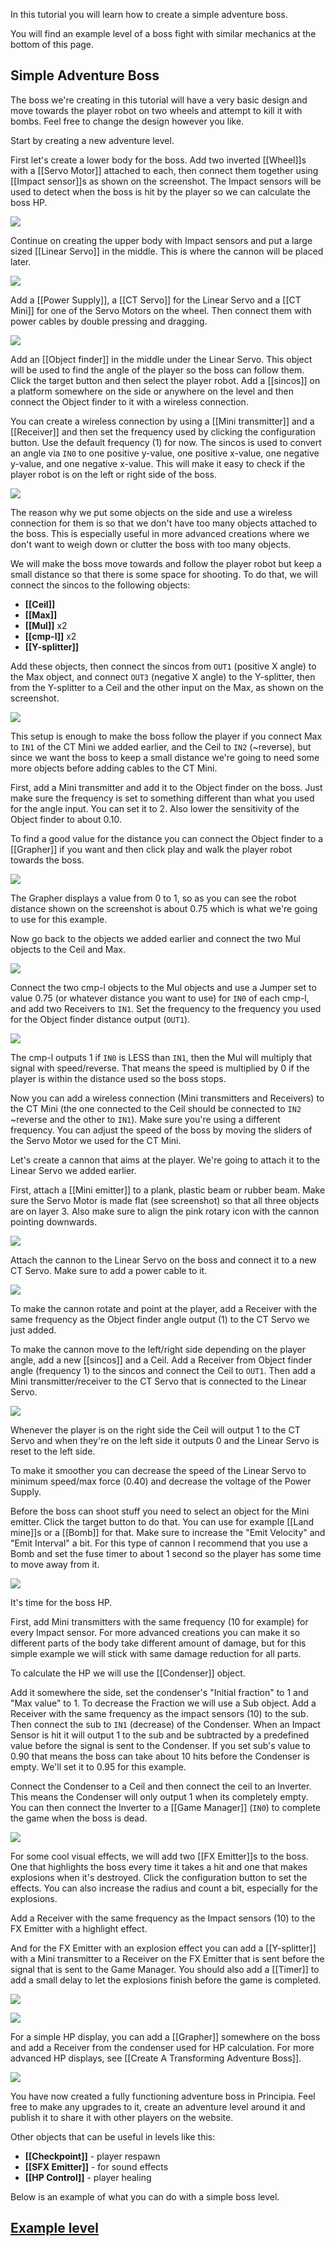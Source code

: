 In this tutorial you will learn how to create a simple adventure boss.

You will find an example level of a boss fight with similar mechanics at the bottom of this page.

## Simple Adventure Boss
The boss we're creating in this tutorial will have a very basic design and move towards the player robot on two wheels and attempt to kill it with bombs. Feel free to change the design however you like.

Start by creating a new adventure level.

First let's create a lower body for the boss. Add two inverted [[Wheel]]s with a [[Servo Motor]] attached to each, then connect them together using [[Impact sensor]]s as shown on the screenshot. The Impact sensors will be used to detect when the boss is hit by the player so we can calculate the boss HP.

![](/wiki/images/imgur/f9qXLcX.webp)

Continue on creating the upper body with Impact sensors and put a large sized [[Linear Servo]] in the middle. This is where the cannon will be placed later.

![](/wiki/images/imgur/Nm3hTob.webp)

Add a [[Power Supply]], a [[CT Servo]] for the Linear Servo and a [[CT Mini]] for one of the Servo Motors on the wheel. Then connect them with power cables by double pressing and dragging.

![](/wiki/images/imgur/N2X9AB6.webp)

Add an [[Object finder]] in the middle under the Linear Servo. This object will be used to find the angle of the player so the boss can follow them. Click the target button and then select the player robot. Add a [[sincos]] on a platform somewhere on the side or anywhere on the level and then connect the Object finder to it with a wireless connection.

You can create a wireless connection by using a [[Mini transmitter]] and a [[Receiver]] and then set the frequency used by clicking the configuration button. Use the default frequency (1) for now. The sincos is used to convert an angle via `IN0` to one positive y-value, one positive x-value, one negative y-value, and one negative x-value. This will make it easy to check if the player robot is on the left or right side of the boss.

![](/wiki/images/imgur/UspJJPY.webp)

The reason why we put some objects on the side and use a wireless connection for them is so that we don't have too many objects attached to the boss. This is especially useful in more advanced creations where we don't want to weigh down or clutter the boss with too many objects.

We will make the boss move towards and follow the player robot but keep a small distance so that there is some space for shooting. To do that, we will connect the sincos to the following objects:

- **[[Ceil]]**
- **[[Max]]**
- **[[Mul]]** x2
- **[[cmp-l]]** x2
- **[[Y-splitter]]**

Add these objects, then connect the sincos from `OUT1` (positive X angle) to the Max object, and connect `OUT3` (negative X angle) to the Y-splitter, then from the Y-splitter to a Ceil and the other input on the Max, as shown on the screenshot.

![](/wiki/images/imgur/s2rGAkp.webp)

This setup is enough to make the boss follow the player if you connect Max to `IN1` of the CT Mini we added earlier, and the Ceil to `IN2` (~reverse), but since we want the boss to keep a small distance we're going to need some more objects before adding cables to the CT Mini.

First, add a Mini transmitter and add it to the Object finder on the boss. Just make sure the frequency is set to something different than what you used for the angle input. You can set it to 2. Also lower the sensitivity of the Object finder to about 0.10.

To find a good value for the distance you can connect the Object finder to a [[Grapher]] if you want and then click play and walk the player robot towards the boss.

![](/wiki/images/imgur/fIX4B7T.webp)

The Grapher displays a value from 0 to 1, so as you can see the robot distance shown on the screenshot is about 0.75 which is what we're going to use for this example.

Now go back to the objects we added earlier and connect the two Mul objects to the Ceil and Max.

![](/wiki/images/imgur/EuPx6Xa.webp)

Connect the two cmp-l objects to the Mul objects and use a Jumper set to value 0.75 (or whatever distance you want to use) for `IN0` of each cmp-l, and add two Receivers to `IN1`. Set the frequency to the frequency you used for the Object finder distance output (`OUT1`).

![](/wiki/images/imgur/P0C7uHk.webp)

The cmp-l outputs 1 if `IN0` is LESS than `IN1`, then the Mul will multiply that signal with speed/reverse. That means the speed is multiplied by 0 if the player is within the distance used so the boss stops.

Now you can add a wireless connection (Mini transmitters and Receivers) to the CT Mini (the one connected to the Ceil should be connected to `IN2` ~reverse and the other to `IN1`). Make sure you're using a different frequency. You can adjust the speed of the boss by moving the sliders of the Servo Motor we used for the CT Mini.

Let's create a cannon that aims at the player. We're going to attach it to the Linear Servo we added earlier.

First, attach a [[Mini emitter]] to a plank, plastic beam or rubber beam. Make sure the Servo Motor is made flat (see screenshot) so that all three objects are on layer 3. Also make sure to align the pink rotary icon with the cannon pointing downwards.

![](/wiki/images/imgur/7s1g9D9.webp)

Attach the cannon to the Linear Servo on the boss and connect it to a new CT Servo. Make sure to add a power cable to it.

![](/wiki/images/imgur/nt8Fa3C.webp)

To make the cannon rotate and point at the player, add a Receiver with the same frequency as the Object finder angle output (1) to the CT Servo we just added.

To make the cannon move to the left/right side depending on the player angle, add a new [[sincos]] and a Ceil. Add a Receiver from Object finder angle (frequency 1) to the sincos and connect the Ceil to `OUT1`. Then add a Mini transmitter/receiver to the CT Servo that is connected to the Linear Servo.

![](/wiki/images/imgur/5yoWmZK.webp)

Whenever the player is on the right side the Ceil will output 1 to the CT Servo and when they're on the left side it outputs 0 and the Linear Servo is reset to the left side.

To make it smoother you can decrease the speed of the Linear Servo to minimum speed/max force (0.40) and decrease the voltage of the Power Supply.

Before the boss can shoot stuff you need to select an object for the Mini emitter. Click the target button to do that. You can use for example [[Land mine]]s or a [[Bomb]] for that. Make sure to increase the "Emit Velocity" and "Emit Interval" a bit. For this type of cannon I recommend that you use a Bomb and set the fuse timer to about 1 second so the player has some time to move away from it.

![](/wiki/images/imgur/Mwhxrvj.webp)

It's time for the boss HP.

First, add Mini transmitters with the same frequency (10 for example) for every Impact sensor. For more advanced creations you can make it so different parts of the body take different amount of damage, but for this simple example we will stick with same damage reduction for all parts.

To calculate the HP we will use the [[Condenser]] object.

Add it somewhere the side, set the condenser's "Initial fraction" to 1 and "Max value" to 1. To decrease the Fraction we will use a Sub object. Add a Receiver with the same frequency as the impact sensors (10) to the sub. Then connect the sub to `IN1` (decrease) of the Condenser. When an Impact Sensor is hit it will output 1 to the sub and be subtracted by a predefined value before the signal is sent to the Condenser. If you set sub's value to 0.90 that means the boss can take about 10 hits before the Condenser is empty. We'll set it to 0.95 for this example.

Connect the Condenser to a Ceil and then connect the ceil to an Inverter. This means the Condenser will only output 1 when its completely empty. You can then connect the Inverter to a [[Game Manager]] (`IN0`) to complete the game when the boss is dead.

![](/wiki/images/imgur/dmfKKul.webp)

For some cool visual effects, we will add two [[FX Emitter]]s to the boss. One that highlights the boss every time it takes a hit and one that makes explosions when it's destroyed. Click the configuration button to set the effects. You can also increase the radius and count a bit, especially for the explosions.

Add a Receiver with the same frequency as the Impact sensors (10) to the FX Emitter with a highlight effect.

And for the FX Emitter with an explosion effect you can add a [[Y-splitter]] with a Mini transmitter to a Receiver on the FX Emitter that is sent before the signal that is sent to the Game Manager. You should also add a [[Timer]] to add a small delay to let the explosions finish before the game is completed.

![](/wiki/images/imgur/V4RHewo.webp)

![](/wiki/images/imgur/pmwyzqP.webp)

For a simple HP display, you can add a [[Grapher]] somewhere on the boss and add a Receiver from the condenser used for HP calculation. For more advanced HP displays, see [[Create A Transforming Adventure Boss]].

![](/wiki/images/imgur/FLVulei.webp)

You have now created a fully functioning adventure boss in Principia. Feel free to make any upgrades to it, create an adventure level around it and publish it to share it with other players on the website.

Other objects that can be useful in levels like this:
- **[[Checkpoint]]** - player respawn
- **[[SFX Emitter]]** - for sound effects
- **[[HP Control]]** - player healing

Below is an example of what you can do with a simple boss level.

## [Example level](https://archive.principia-web.se/level/7923)
